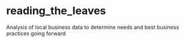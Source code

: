 # reading_the_leaves
Analysis of local business data to determine needs and best business practices going forward
